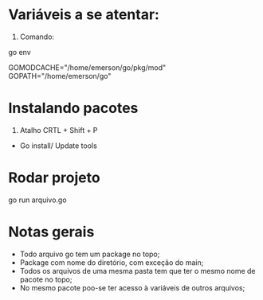 # Variáveis a se atentar:

1. Comando:

go env

GOMODCACHE="/home/emerson/go/pkg/mod"
GOPATH="/home/emerson/go"

# Instalando pacotes

1. Atalho CRTL + Shift + P

- Go install/ Update tools

# Rodar projeto

go run arquivo.go

# Notas gerais

- Todo arquivo go tem um package no topo;
- Package com nome do diretório, com exceção do main;
- Todos os arquivos de uma mesma pasta tem que ter o mesmo nome de pacote no topo;
- No mesmo pacote poo-se ter acesso à variáveis de outros arquivos;
